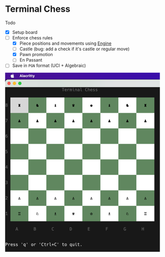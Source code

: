 Terminal Chess
=========

Todo
- [x] Setup board
- [ ] Enforce chess rules
  * [x] Piece positions and movements using [Engine](https://github.com/notnil/chess)
  * [ ] Castle (bug: add a check if it's castle or regular move)
  * [x] Pawn promotion
  * [ ] En Passant
- [ ] Save in `PGN` format (UCI + Algebraic)

![Board](docs/chess.png)